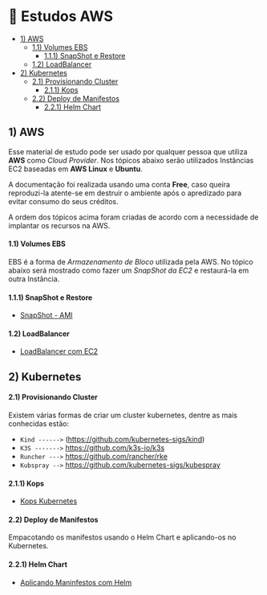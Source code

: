 # 🚀  Estudos AWS  

- [1) AWS](#1-aws)
  - [1.1) Volumes EBS](#11-volumes-ebs)
    - [1.1.1) SnapShot e Restore](#111-snapshot-e-restore)
  - [1.2) LoadBalancer](#12-loadbalancer)    
- [2) Kubernetes](#2-kubernetes)
  - [2.1) Provisionando Cluster](#21-provisionando-cluster)
    - [2.1.1) Kops](#211-kops)
  - [2.2) Deploy de Manifestos](#22-deploy-de-manifestos)
    - [2.2.1) Helm Chart](#221-helm-chart)  

## 1) AWS

  Esse material de estudo pode ser usado por qualquer pessoa que utiliza **AWS** como *Cloud Provider*. Nos tópicos abaixo serão utilizados Instâncias EC2 baseadas em **AWS Linux** e **Ubuntu**. 

  A documentação foi realizada usando uma conta **Free**, caso queira reproduzi-la atente-se em destruir o ambiente após o apredizado para evitar consumo do seus créditos.
  
  A ordem dos tópicos acima foram criadas de acordo com a necessidade de implantar os recursos na AWS. 

#### 1.1) Volumes EBS

  EBS é a forma de *Armazenamento de Bloco* utilizada pela AWS. No tópico abaixo será mostrado como fazer um *SnapShot da EC2* e restaurá-la em outra Instância.

#### 1.1.1) SnapShot e Restore

  * [SnapShot - AMI](https://github.com/Paulo-Rogerio/aws-doc/blob/main/aws-resources/volumes-ebs/snapshot/snapshot.md)

#### 1.2) LoadBalancer

  * [LoadBalancer com EC2](https://github.com/Paulo-Rogerio/aws-doc/blob/main/aws-resources/loadbalancer/loadbalancer.md)

## 2) Kubernetes
#### 2.1) Provisionando Cluster

  Existem várias formas de criar um cluster kubernetes, dentre as mais conhecidas estão:


  - ```Kind ------>``` (https://github.com/kubernetes-sigs/kind)
  - ```K3S ------->``` https://github.com/k3s-io/k3s
  - ```Runcher --->``` https://github.com/rancher/rke
  - ```Kubspray -->``` https://github.com/kubernetes-sigs/kubespray

#### 2.1.1) Kops
  * [Kops Kubernetes](https://github.com/Paulo-Rogerio/aws-doc/blob/main/kubernetes/kops/kops.md)
 
#### 2.2) Deploy de Manifestos

  Empacotando os manifestos usando o Helm Chart e aplicando-os no Kubernetes.
  
#### 2.2.1) Helm Chart
  * [Aplicando Maninfestos com Helm](https://github.com/Paulo-Rogerio/aws-doc/blob/main/kubernetes/helm/helm.md)
